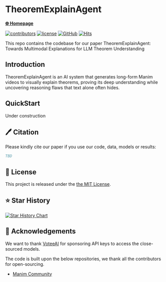 # TheoremExplainAgent
<!--[![arXiv (Soon)](https://img.shields.io/badge/arXiv-2403.14468-b31b1b.svg)](https://arxiv.org/abs/2403.14468)-->

[**🌐 Homepage**](https://tiger-ai-lab.github.io/TheoremExplainAgent/)  

[![contributors](https://img.shields.io/github/contributors/TIGER-AI-Lab/TheoremExplainAgent)](https://github.com/TIGER-AI-Lab/TheoremExplainAgent/graphs/contributors)
[![license](https://img.shields.io/github/license/TIGER-AI-Lab/TheoremExplainAgent.svg)](https://github.com/TIGER-AI-Lab/TheoremExplainAgent/blob/main/LICENSE)
[![GitHub](https://img.shields.io/github/stars/TIGER-AI-Lab/TheoremExplainAgent?style=social)](https://github.com/TIGER-AI-Lab/TheoremExplainAgent)
[![Hits](https://hits.seeyoufarm.com/api/count/incr/badge.svg?url=https%3A%2F%2Fgithub.com%2FTIGER-AI-Lab%2FTheoremExplainAgent&count_bg=%23C83DB9&title_bg=%23555555&icon=&icon_color=%23E7E7E7&title=visitors&edge_flat=false)](https://hits.seeyoufarm.com)

This repo contains the codebase for our paper TheoremExplainAgent: Towards Multimodal Explanations for LLM Theorem Understanding

## Introduction
TheoremExplainAgent is an AI system that generates long-form Manim videos to visually explain theorems, proving its deep understanding while uncovering reasoning flaws that text alone often hides.

## QuickStart

Under construction


## 🖊️ Citation

Please kindly cite our paper if you use our code, data, models or results:
```bibtex
TBD
```

## 🎫 License

This project is released under the [the MIT License](LICENSE).

## ⭐ Star History

[![Star History Chart](https://api.star-history.com/svg?repos=TIGER-AI-Lab/TheoremExplainAgent&type=Date)](https://star-history.com/#TIGER-AI-Lab/TheoremExplainAgent&Date)

## 💞 Acknowledgements

We want to thank [VoteeAI](https://votee.ai/) for sponsoring API keys to access the close-sourced models.

The code is built upon the below repositories, we thank all the contributors for open-sourcing.
* [Manim Community](https://www.manim.community/)
